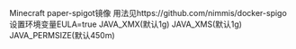 Minecraft paper-spigot镜像
用法见https://github.com/nimmis/docker-spigo  
设置环境变量EULA=true JAVA_XMX(默认1g) JAVA_XMS(默认1g) JAVA_PERMSIZE(默认450m)
